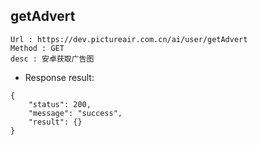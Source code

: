

getAdvert
---

```
Url : https://dev.pictureair.com.cn/ai/user/getAdvert
Method : GET 
desc : 安卓获取广告图
```

* Response result:
```
{
    "status": 200,
    "message": "success",
    "result": {}
}
```
